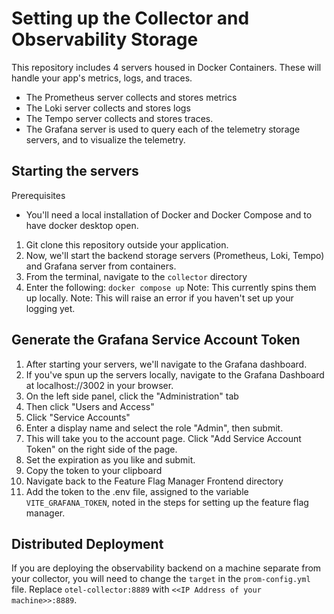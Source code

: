 # Setting up the Collector and Observability Storage
This repository includes 4 servers housed in Docker Containers. These will handle your app's metrics, logs, and traces. 
- The Prometheus server collects and stores metrics
- The Loki server collects and stores logs
- The Tempo server collects and stores traces. 
- The Grafana server is used to query each of the telemetry storage servers, and to visualize the telemetry. 

## Starting the servers
Prerequisites
- You'll need a local installation of Docker and Docker Compose and to have docker desktop open. 

1. Git clone this repository outside your application. 
2. Now, we'll start the backend storage servers (Prometheus, Loki, Tempo) and Grafana server from containers.
3. From the terminal, navigate to the `collector` directory
4. Enter the following:
  `docker compose up`
  Note: This currently spins them up locally. 
  Note: This will raise an error if you haven't set up your logging yet. 

## Generate the Grafana Service Account Token
1. After starting your servers, we'll navigate to the Grafana dashboard. 
2. If you've spun up the servers locally, navigate to the Grafana Dashboard at localhost://3002 in your browser.
3. On the left side panel, click the "Administration" tab
4. Then click "Users and Access"
5. Click "Service Accounts"
6. Enter a display name and select the role "Admin", then submit.
7. This will take you to the account page. Click "Add Service Account Token" on the right side of the page. 
8. Set the expiration as you like and submit. 
9. Copy the token to your clipboard
10. Navigate back to the Feature Flag Manager Frontend directory
11. Add the token to the .env file, assigned to the variable `VITE_GRAFANA_TOKEN`, noted in the steps for setting up the feature flag manager.

## Distributed Deployment
If you are deploying the observability backend on a machine separate from your collector, you will need to change the `target` in the `prom-config.yml` file. Replace `otel-collector:8889` with `<<IP Address of your machine>>:8889`.